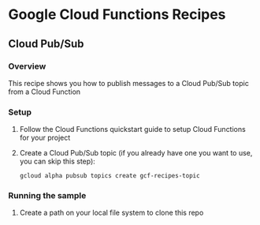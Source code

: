 # Google Cloud Functions Recipes
## Cloud Pub/Sub

### Overview
This recipe shows you how to publish messages to a Cloud Pub/Sub topic from a Cloud Function

### Setup
1.	Follow the Cloud Functions quickstart guide to setup Cloud Functions for your project
2.	Create a Cloud Pub/Sub topic (if you already have one you want to use, you can skip this step):

		gcloud alpha pubsub topics create gcf-recipes-topic

### Running the sample
1.  Create a path on your local file system to clone this repo
		
